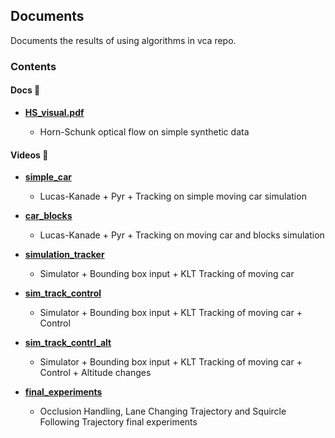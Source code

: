 ## Documents

Documents the results of using algorithms in vca repo.

### Contents

#### Docs 📄
* [**HS_visual.pdf**](./HS_visual.pdf)

    * Horn-Schunk optical flow on simple synthetic data

#### Videos 🎥
* [**simple_car**](./experiment_vids/simple_car)
    * Lucas-Kanade + Pyr + Tracking on simple moving car simulation

* [**car_blocks**](./experiment_vids/car_blocks)
    * Lucas-Kanade + Pyr + Tracking on moving car and blocks simulation

* [**simulation_tracker**](./experiment_vids/simulation_tracker)
    * Simulator + Bounding box input + KLT Tracking of moving car

* [**sim_track_control**](./experiment_vids/sim_track_control)
    * Simulator + Bounding box input + KLT Tracking of moving car + Control

* [**sim_track_contrl_alt**](./experiment_vids/sim_track_control_alt)
    * Simulator + Bounding box input + KLT Tracking of moving car + Control + Altitude changes

* [**final_experiments**](./experiment_vids/final_experiments)
    * Occlusion Handling, Lane Changing Trajectory and Squircle Following Trajectory final experiments
